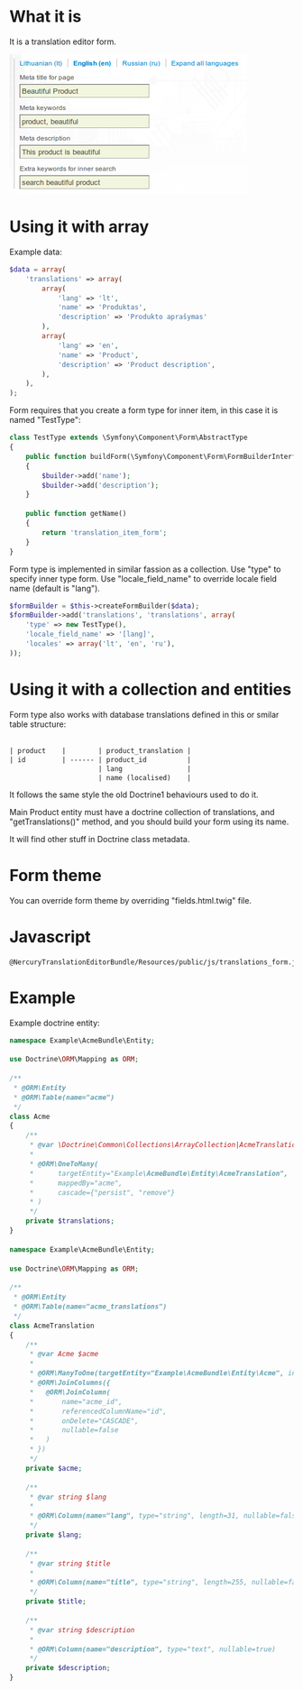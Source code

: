 What it is
==========

It is a translation editor form.

![Translation editor example](https://github.com/Nercury/TranslationEditorBundle/blob/master/Resources/public/images/translations-preview.jpg?raw=true)

Using it with array
===================

Example data:

```php
$data = array(
    'translations' => array(
        array(
            'lang' => 'lt',
            'name' => 'Produktas',
            'description' => 'Produkto aprašymas'
        ),
        array(
            'lang' => 'en',
            'name' => 'Product',
            'description' => 'Product description',
        ),
    ),
);
```

Form requires that you create a form type for inner item, in this case it is named "TestType":

```php
class TestType extends \Symfony\Component\Form\AbstractType
{
    public function buildForm(\Symfony\Component\Form\FormBuilderInterface $builder, array $options)
    {
        $builder->add('name');
        $builder->add('description');
    }

    public function getName()
    {
        return 'translation_item_form';
    }
}
```

Form type is implemented in similar fassion as a collection. Use "type" to specify inner type form. Use "locale_field_name" to override locale field name (default is "lang").

```php
$formBuilder = $this->createFormBuilder($data);
$formBuilder->add('translations', 'translations', array(
    'type' => new TestType(),
    'locale_field_name' => '[lang]',
    'locales' => array('lt', 'en', 'ru'),
));
```

Using it with a collection and entities
=======================================

Form type also works with database translations defined in this or smilar table structure:

```

| product    |        | product_translation |
| id         | ------ | product_id          |
                      | lang                |
                      | name (localised)    |
```

It follows the same style the old Doctrine1 behaviours used to do it.

Main Product entity must have a doctrine collection of translations, and "getTranslations()" method, and you should build your form using its name.

It will find other stuff in Doctrine class metadata.

Form theme
==========

You can override form theme by overriding "fields.html.twig" file.

Javascript
==========

```
@NercuryTranslationEditorBundle/Resources/public/js/translations_form.js
```

Example
==========

Example doctrine entity:
```php
namespace Example\AcmeBundle\Entity;

use Doctrine\ORM\Mapping as ORM;

/**
 * @ORM\Entity
 * @ORM\Table(name="acme")
 */
class Acme
{
	/**
     * @var \Doctrine\Common\Collections\ArrayCollection|AcmeTranslation[]
     *
     * @ORM\OneToMany(
     *      targetEntity="Example\AcmeBundle\Entity\AcmeTranslation", 
     *      mappedBy="acme", 
     *      cascade={"persist", "remove"}
     * )
     */
    private $translations;
}

namespace Example\AcmeBundle\Entity;

use Doctrine\ORM\Mapping as ORM;

/**
 * @ORM\Entity
 * @ORM\Table(name="acme_translations")
 */
class AcmeTranslation
{
	/**
     * @var Acme $acme
     *
     * @ORM\ManyToOne(targetEntity="Example\AcmeBundle\Entity\Acme", inversedBy="translations")
     * @ORM\JoinColumns({
     *   @ORM\JoinColumn(
     *       name="acme_id", 
     *       referencedColumnName="id", 
     *       onDelete="CASCADE", 
     *       nullable=false
     *   )
     * })
     */
    private $acme;

	/**
     * @var string $lang
     *
     * @ORM\Column(name="lang", type="string", length=31, nullable=false)
     */
    private $lang;

    /**
     * @var string $title
     *
     * @ORM\Column(name="title", type="string", length=255, nullable=false)
     */
    private $title;

    /**
     * @var string $description
     *
     * @ORM\Column(name="description", type="text", nullable=true)
     */
    private $description;
}
```
